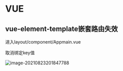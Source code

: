 # VUE

## vue-element-template嵌套路由失效

进入layout/component/Appmain.vue

取消绑定key值

![image-20210823201847788](https://note-java.oss-cn-beijing.aliyuncs.com/img/image-20210823201847788.png)
